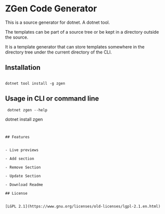 # ZGen Code Generator


This is a source generator for dotnet. A dotnet tool.

The templates can be part of a source tree or be kept in a directory outside the source.


It is a template generator that can store templates somewhere in the directory tree under the current directory of the CLI.



## Installation


```

dotnet tool install -g zgen

```
## Usage in CLI or command line

```
 dotnet zgen --help
```

dotnet install zgen

```


## Features


- Live previews

- Add section

- Remove Section

- Update Section

- Download Readme

## License


[LGPL 2.1](https://www.gnu.org/licenses/old-licenses/lgpl-2.1.en.html)